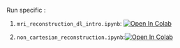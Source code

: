 Run specific :

1) `mri_reconstruction_dl_intro.ipynb`: [![Open In Colab](https://colab.research.google.com/assets/colab-badge.svg)](https://colab.research.google.com/github/chaithyagr/mri_recon_collab/blob/main/mri_reconstruction_intro.ipynb)


3) `non_cartesian_reconstruction.ipynb`:[![Open In Colab](https://colab.research.google.com/assets/colab-badge.svg)](https://colab.research.google.com/github/chaithyagr/mri_recon_collab/blob/main/non_cartesian_reconstruction.ipynb)        


